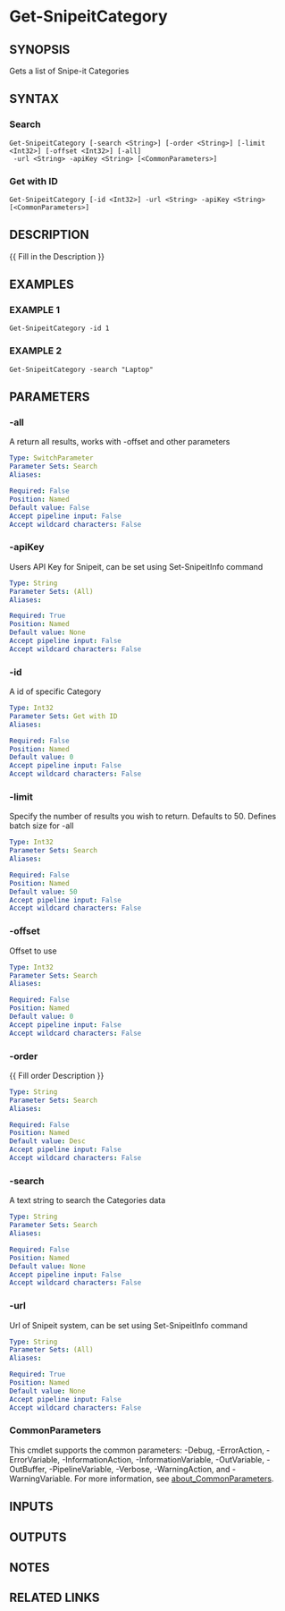 ﻿---
external help file: SnipeitPS-help.xml
Module Name: SnipeitPS
online version:
schema: 2.0.0
---

# Get-SnipeitCategory

## SYNOPSIS
Gets a list of Snipe-it Categories

## SYNTAX

### Search
```
Get-SnipeitCategory [-search <String>] [-order <String>] [-limit <Int32>] [-offset <Int32>] [-all]
 -url <String> -apiKey <String> [<CommonParameters>]
```

### Get with ID
```
Get-SnipeitCategory [-id <Int32>] -url <String> -apiKey <String> [<CommonParameters>]
```

## DESCRIPTION
{{ Fill in the Description }}

## EXAMPLES

### EXAMPLE 1
```
Get-SnipeitCategory -id 1
```

### EXAMPLE 2
```
Get-SnipeitCategory -search "Laptop"
```

## PARAMETERS

### -all
A return all results, works with -offset and other parameters

```yaml
Type: SwitchParameter
Parameter Sets: Search
Aliases:

Required: False
Position: Named
Default value: False
Accept pipeline input: False
Accept wildcard characters: False
```

### -apiKey
Users API Key for Snipeit, can be set using Set-SnipeitInfo command

```yaml
Type: String
Parameter Sets: (All)
Aliases:

Required: True
Position: Named
Default value: None
Accept pipeline input: False
Accept wildcard characters: False
```

### -id
A id of specific Category

```yaml
Type: Int32
Parameter Sets: Get with ID
Aliases:

Required: False
Position: Named
Default value: 0
Accept pipeline input: False
Accept wildcard characters: False
```

### -limit
Specify the number of results you wish to return.
Defaults to 50.
Defines batch size for -all

```yaml
Type: Int32
Parameter Sets: Search
Aliases:

Required: False
Position: Named
Default value: 50
Accept pipeline input: False
Accept wildcard characters: False
```

### -offset
Offset to use

```yaml
Type: Int32
Parameter Sets: Search
Aliases:

Required: False
Position: Named
Default value: 0
Accept pipeline input: False
Accept wildcard characters: False
```

### -order
{{ Fill order Description }}

```yaml
Type: String
Parameter Sets: Search
Aliases:

Required: False
Position: Named
Default value: Desc
Accept pipeline input: False
Accept wildcard characters: False
```

### -search
A text string to search the Categories data

```yaml
Type: String
Parameter Sets: Search
Aliases:

Required: False
Position: Named
Default value: None
Accept pipeline input: False
Accept wildcard characters: False
```

### -url
Url of Snipeit system, can be set using Set-SnipeitInfo command

```yaml
Type: String
Parameter Sets: (All)
Aliases:

Required: True
Position: Named
Default value: None
Accept pipeline input: False
Accept wildcard characters: False
```

### CommonParameters
This cmdlet supports the common parameters: -Debug, -ErrorAction, -ErrorVariable, -InformationAction, -InformationVariable, -OutVariable, -OutBuffer, -PipelineVariable, -Verbose, -WarningAction, and -WarningVariable. For more information, see [about_CommonParameters](http://go.microsoft.com/fwlink/?LinkID=113216).

## INPUTS

## OUTPUTS

## NOTES

## RELATED LINKS
